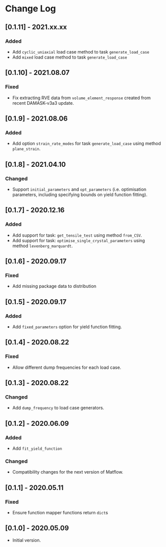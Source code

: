 # Change Log

## [0.1.11] - 2021.xx.xx

### Added

- Add `cyclic_uniaxial` load case method to task `generate_load_case`
- Add `mixed` load case method to task `generate_load_case`

## [0.1.10] - 2021.08.07

### Fixed

- Fix extracting RVE data from `volume_element_response` created from recent DAMASK-v3a3 update.

## [0.1.9] - 2021.08.06

### Added

- Add option `strain_rate_modes` for task `generate_load_case` using method `plane_strain`.

## [0.1.8] - 2021.04.10

### Changed

- Support `initial_parameters` and `opt_parameters` (i.e. optimisation parameters, including specifying bounds on yield function fitting).

## [0.1.7] - 2020.12.16

### Added

- Add support for task: `get_tensile_test` using method `from_CSV`.
- Add support for task: `optimise_single_crystal_parameters` using method `levenberg_marquardt`.

## [0.1.6] - 2020.09.17

### Fixed

- Add missing package data to distribution

## [0.1.5] - 2020.09.17

### Added

- Add `fixed_parameters` option for yield function fitting.

## [0.1.4] - 2020.08.22

### Fixed

- Allow different dump frequencies for each load case.

## [0.1.3] - 2020.08.22

### Changed

- Add `dump_frequency` to load case generators.

## [0.1.2] - 2020.06.09

### Added

- Add `fit_yield_function`

### Changed

- Compatibility changes for the next version of Matflow.

## [0.1.1] - 2020.05.11

### Fixed

- Ensure function mapper functions return `dict`s

## [0.1.0] - 2020.05.09

- Initial version.
